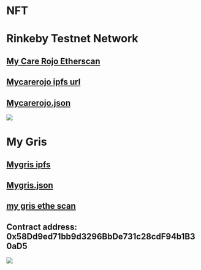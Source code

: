 # NFT
# Rinkeby Testnet Network
## [My Care Rojo Etherscan](https://rinkeby.etherscan.io/token/0xe162b14275c023a5512bfee29b37c0de4c8c2d4d)
## [Mycarerojo ipfs url](https://ipfs.io/ipfs/Qmeu9F8WC5v9ePHrCz8xFJuiFHK7N7HVvfEPaZejeJgfow)
## [Mycarerojo.json](https://ipfs.io/ipfs/QmTeNwqoxQ9snbZQaZgYdVW7EEVrS9h9NMYVnVZUPg8oNf)
![](https://ipfs.io/ipfs/Qmeu9F8WC5v9ePHrCz8xFJuiFHK7N7HVvfEPaZejeJgfow)
# My Gris
## [Mygris ipfs](https://ipfs.io/ipfs/QmcdhiQ9oS9TmvsPUyTCMZKgkaogJRgE6GPxUCz6oPuFoa)
## [Mygris.json](https://ipfs.io/ipfs/QmWRpuz8vukXoyLzYi5VZSnxQWkcnWe1UAS35bn6qh2Rm4)
## [my gris ethe scan](https://rinkeby.etherscan.io/token/0x58dd9ed71bb9d3296bbde731c28cdf94b1b30ad5)
## Contract address: 0x58Dd9ed71bb9d3296BbDe731c28cdF94b1B30aD5
![](https://ipfs.io/ipfs/QmcdhiQ9oS9TmvsPUyTCMZKgkaogJRgE6GPxUCz6oPuFoa)

